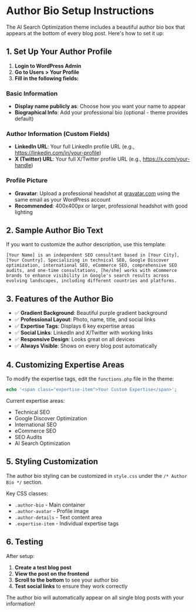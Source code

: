 # Author Bio Setup Instructions

The AI Search Optimization theme includes a beautiful author bio box that appears at the bottom of every blog post. Here's how to set it up:

## 1. Set Up Your Author Profile

1. **Login to WordPress Admin**
2. **Go to Users > Your Profile**
3. **Fill in the following fields:**

### Basic Information
- **Display name publicly as**: Choose how you want your name to appear
- **Biographical Info**: Add your professional bio (optional - theme provides default)

### Author Information (Custom Fields)
- **LinkedIn URL**: Your full LinkedIn profile URL (e.g., https://linkedin.com/in/your-profile)
- **X (Twitter) URL**: Your full X/Twitter profile URL (e.g., https://x.com/your-handle)

### Profile Picture
- **Gravatar**: Upload a professional headshot at [gravatar.com](https://gravatar.com) using the same email as your WordPress account
- **Recommended**: 400x400px or larger, professional headshot with good lighting

## 2. Sample Author Bio Text

If you want to customize the author description, use this template:

```
[Your Name] is an independent SEO consultant based in [Your City], [Your Country]. Specializing in technical SEO, Google Discover optimization, international SEO, eCommerce SEO, comprehensive SEO audits, and one-time consultations, [he/she] works with eCommerce brands to enhance visibility in Google's search results across evolving landscapes, including different countries and platforms.
```

## 3. Features of the Author Bio

- ✅ **Gradient Background**: Beautiful purple gradient background
- ✅ **Professional Layout**: Photo, name, title, and social links
- ✅ **Expertise Tags**: Displays 6 key expertise areas
- ✅ **Social Links**: LinkedIn and X/Twitter with working links
- ✅ **Responsive Design**: Looks great on all devices
- ✅ **Always Visible**: Shows on every blog post automatically

## 4. Customizing Expertise Areas

To modify the expertise tags, edit the `functions.php` file in the theme:

```php
echo '<span class="expertise-item">Your Custom Expertise</span>';
```

Current expertise areas:
- Technical SEO
- Google Discover Optimization
- International SEO
- eCommerce SEO
- SEO Audits
- AI Search Optimization

## 5. Styling Customization

The author bio styling can be customized in `style.css` under the `/* Author Bio */` section.

Key CSS classes:
- `.author-bio` - Main container
- `.author-avatar` - Profile image
- `.author-details` - Text content area
- `.expertise-item` - Individual expertise tags

## 6. Testing

After setup:
1. **Create a test blog post**
2. **View the post on the frontend**
3. **Scroll to the bottom** to see your author bio
4. **Test social links** to ensure they work correctly

The author bio will automatically appear on all single blog posts with your information! 